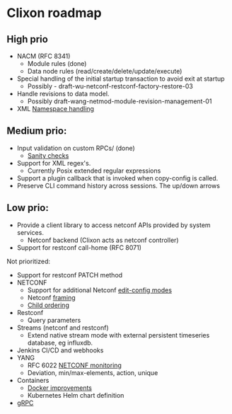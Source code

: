 # Clixon roadmap

## High prio
- NACM (RFC 8341) 
  - Module rules (done)
  - Data node rules (read/create/delete/update/execute)
- Special handling of the initial startup transaction to avoid exit at startup
  - Possibly - draft-wu-netconf-restconf-factory-restore-03
- Handle revisions to data model.
  - Possibly draft-wang-netmod-module-revision-management-01
- XML [Namespace handling](https://github.com/clicon/clixon/issues/49)

## Medium prio:
- Input validation on custom RPCs/ (done)
  - [Sanity checks](https://github.com/clicon/clixon/issues/47)
- Support for XML regex's.
  - Currently Posix extended regular expressions
- Support a plugin callback that is invoked when copy-config is called.
- Preserve CLI command history across sessions. The up/down arrows

## Low prio:
- Provide a client library to access netconf APIs provided by system services.
  - Netconf backend (Clixon acts as netconf controller)
- Support for restconf call-home (RFC 8071)

Not prioritized:
- Support for restconf PATCH method
- NETCONF
  - Support for additional Netconf [edit-config modes](https://github.com/clicon/clixon/issues/53)
  - Netconf [framing](https://github.com/clicon/clixon/issues/50)
  - [Child ordering](https://github.com/clicon/clixon/issues/22)
- Restconf
  - Query parameters
- Streams (netconf and restconf)
  - Extend native stream mode with external persistent timeseries database, eg influxdb.
- Jenkins CI/CD and webhooks
- YANG
  - RFC 6022 [NETCONF monitoring](https://github.com/clicon/clixon/issues/39)
  - Deviation, min/max-elements, action, unique
- Containers
  - [Docker improvements](https://github.com/clicon/clixon/issues/44)
  - Kubernetes Helm chart definition
- [gRPC](https://github.com/clicon/clixon/issues/43)



